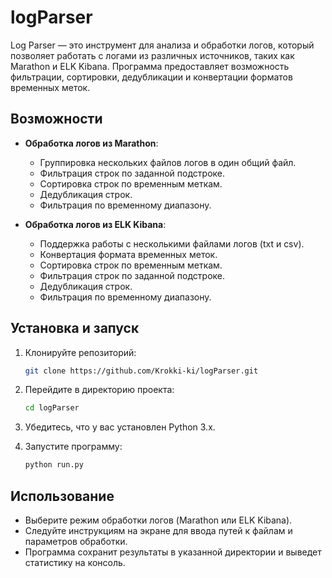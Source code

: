 # logParser

Log Parser — это инструмент для анализа и обработки логов, который позволяет работать с логами из различных источников, таких как Marathon и ELK Kibana. Программа предоставляет возможность фильтрации, сортировки, дедубликации и конвертации форматов временных меток.

## Возможности

- **Обработка логов из Marathon**:
  - Группировка нескольких файлов логов в один общий файл.
  - Фильтрация строк по заданной подстроке.
  - Сортировка строк по временным меткам.
  - Дедубликация строк.
  - Фильтрация по временному диапазону.

- **Обработка логов из ELK Kibana**:
  - Поддержка работы с несколькими файлами логов (txt и csv).
  - Конвертация формата временных меток.
  - Сортировка строк по временным меткам.
  - Фильтрация строк по заданной подстроке.
  - Дедубликация строк.
  - Фильтрация по временному диапазону.

## Установка и запуск

1. Клонируйте репозиторий:
   ```bash
   git clone https://github.com/Krokki-ki/logParser.git

2. Перейдите в директорию проекта:
   ```bash
   cd logParser

4. Убедитесь, что у вас установлен Python 3.x.

5. Запустите программу:
   ```bash
   python run.py
   ```

## Использование 
  - Выберите режим обработки логов (Marathon или ELK Kibana).
  - Следуйте инструкциям на экране для ввода путей к файлам и параметров обработки.
  - Программа сохранит результаты в указанной директории и выведет статистику на консоль.
